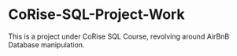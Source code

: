 # CoRise-SQL-Project-Work

This is a project under CoRise SQL Course, revolving around AirBnB Database manipulation.
